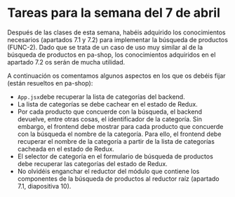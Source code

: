 # Tareas para la semana del 7 de abril

Después de las clases de esta semana, habéis adquirido los conocimientos necesarios (apartados 7.1 y 7.2) para implementar la búsqueda de productos (FUNC-2). Dado que se trata de un caso de uso muy similar al de la búsqueda de productos en pa-shop, los conocimientos adquiridos en el apartado 7.2 os serán de mucha utilidad.

A continuación os comentamos algunos aspectos en los que os debéis fijar (están resueltos en pa-shop):

- `App.jsx`debe recuperar la lista de categorías del backend.
- La lista de categorías se debe cachear en el estado de Redux.
- Por cada producto que concuerde con la búsqueda, el backend devuelve, entre otras cosas, el identificador de la categoría. Sin embargo, el frontend debe mostrar para cada producto que concuerde con la búsqueda el nombre de la categoría. Para ello, el frontend debe recuperar el nombre de la categoría a partir de la lista de categorías cacheada en el estado de Redux.
- El selector de categoría en el formulario de búsqueda de productos debe recuperar las categorías del estado de Redux.
- No olvidéis enganchar el reductor del módulo que contiene los componentes de la búsqueda de productos al reductor raíz (apartado 7.1, diapositiva 10).

